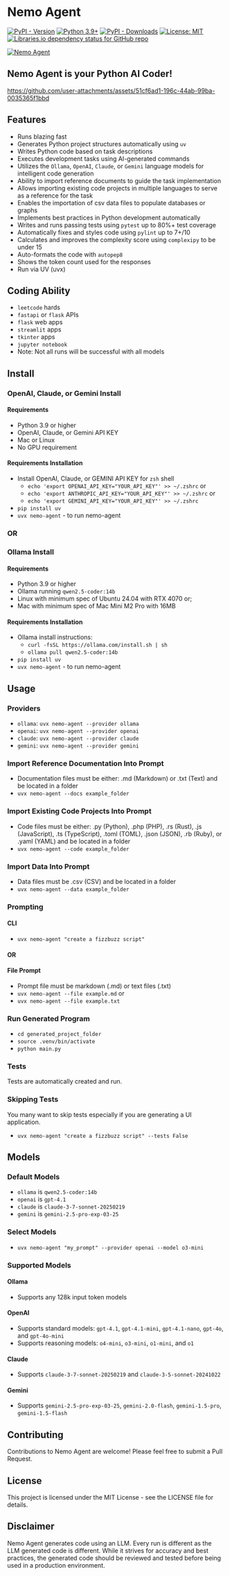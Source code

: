 # Nemo Agent

[![PyPI - Version](https://img.shields.io/pypi/v/nemo-agent)](https://pypi.org/project/nemo-agent/)
[![Python 3.9+](https://img.shields.io/badge/python-3.9+-blue.svg)](https://www.python.org/downloads/)
[![PyPI - Downloads](https://img.shields.io/pypi/dm/nemo-agent)](https://pypi.org/project/nemo-agent/)
[![License: MIT](https://img.shields.io/badge/License-MIT-green.svg)](https://opensource.org/licenses/MIT)
[![Libraries.io dependency status for GitHub repo](https://img.shields.io/librariesio/github/truemagic-coder/nemo-agent)](https://libraries.io/pypi/nemo-agent)

[![Nemo Agent](https://cdn.cometheart.com/nemo-agent-2.png)](https://cdn.cometheart.com/nemo-agent.mp4)

## Nemo Agent is your Python AI Coder!


https://github.com/user-attachments/assets/51cf6ad1-196c-44ab-99ba-0035365f1bbd


## Features
* Runs blazing fast
* Generates Python project structures automatically using `uv`
* Writes Python code based on task descriptions
* Executes development tasks using AI-generated commands
* Utilizes the `Ollama`, `OpenAI`, `Claude`, or `Gemini` language models for intelligent code generation
* Ability to import reference documents to guide the task implementation
* Allows importing existing code projects in multiple languages to serve as a reference for the task
* Enables the importation of csv data files to populate databases or graphs
* Implements best practices in Python development automatically
* Writes and runs passing tests using `pytest` up to 80%+ test coverage 
* Automatically fixes and styles code using `pylint` up to 7+/10
* Calculates and improves the complexity score using `complexipy` to be under 15
* Auto-formats the code with `autopep8`
* Shows the token count used for the responses
* Run via UV (uvx)

## Coding Ability
* `leetcode` hards
* `fastapi` or `flask` APIs
* `flask` web apps
* `streamlit` apps
* `tkinter` apps
* `jupyter notebook`
* Note: Not all runs will be successful with all models

## Install 

### OpenAI, Claude, or Gemini Install

#### Requirements
* Python 3.9 or higher
* OpenAI, Claude, or Gemini API KEY
* Mac or Linux
* No GPU requirement

#### Requirements Installation
* Install OpenAI, Claude, or GEMINI API KEY for `zsh` shell
    * `echo 'export OPENAI_API_KEY="YOUR_API_KEY"' >> ~/.zshrc` or
    * `echo 'export ANTHROPIC_API_KEY="YOUR_API_KEY"' >> ~/.zshrc` or
    * `echo 'export GEMINI_API_KEY="YOUR_API_KEY"' >> ~/.zshrc`
* `pip install uv`
* `uvx nemo-agent` - to run nemo-agent

### OR

### Ollama Install

#### Requirements
* Python 3.9 or higher
* Ollama running `qwen2.5-coder:14b`
* Linux with minimum spec of Ubuntu 24.04 with RTX 4070 or;
* Mac with minimum spec of Mac Mini M2 Pro with 16MB 
  
#### Requirements Installation
* Ollama install instructions:
    * `curl -fsSL https://ollama.com/install.sh | sh`
    * `ollama pull qwen2.5-coder:14b`
* `pip install uv`
* `uvx nemo-agent` - to run nemo-agent

## Usage

### Providers
* `ollama`: `uvx nemo-agent --provider ollama`
* `openai`: `uvx nemo-agent --provider openai`
* `claude`: `uvx nemo-agent --provider claude`
* `gemini`: `uvx nemo-agent --provider gemini`

### Import Reference Documentation Into Prompt
* Documentation files must be either: .md (Markdown) or .txt (Text) and be located in a folder
* `uvx nemo-agent --docs example_folder`

### Import Existing Code Projects Into Prompt
* Code files must be either: .py (Python), .php (PHP), .rs (Rust), .js (JavaScript), .ts (TypeScript), .toml (TOML), .json (JSON), .rb (Ruby), or .yaml (YAML) and be located in a folder
* `uvx nemo-agent --code example_folder`

### Import Data Into Prompt
* Data files must be .csv (CSV) and be located in a folder
* `uvx nemo-agent --data example_folder`

### Prompting

#### CLI
* `uvx nemo-agent "create a fizzbuzz script"`

#### OR

#### File Prompt
* Prompt file must be markdown (.md) or text files (.txt)
* `uvx nemo-agent --file example.md` or 
* `uvx nemo-agent --file example.txt`

### Run Generated Program
* `cd generated_project_folder`
* `source .venv/bin/activate`
* `python main.py`

### Tests

Tests are automatically created and run.

### Skipping Tests

You many want to skip tests especially if you are generating a UI application.

* `uvx nemo-agent "create a fizzbuzz script" --tests False`

## Models

### Default Models 
* `ollama` is `qwen2.5-coder:14b`
* `openai` is `gpt-4.1`
* `claude` is `claude-3-7-sonnet-20250219`
* `gemini` is `gemini-2.5-pro-exp-03-25`

### Select Models
* `uvx nemo-agent "my_prompt" --provider openai --model o3-mini`

### Supported Models

#### Ollama
* Supports any 128k input token models

#### OpenAI
* Supports standard models: `gpt-4.1`, `gpt-4.1-mini`, `gpt-4.1-nano`, `gpt-4o`, and `gpt-4o-mini`
* Supports reasoning models: `o4-mini`, `o3-mini`, `o1-mini`, and `o1`

#### Claude
* Supports `claude-3-7-sonnet-20250219` and `claude-3-5-sonnet-20241022`

#### Gemini
* Supports `gemini-2.5-pro-exp-03-25`, `gemini-2.0-flash`, `gemini-1.5-pro`, `gemini-1.5-flash`

## Contributing
Contributions to Nemo Agent are welcome! Please feel free to submit a Pull Request.

## License
This project is licensed under the MIT License - see the LICENSE file for details.

## Disclaimer
Nemo Agent generates code using an LLM. Every run is different as the LLM generated code is different. While it strives for accuracy and best practices, the generated code should be reviewed and tested before being used in a production environment.
